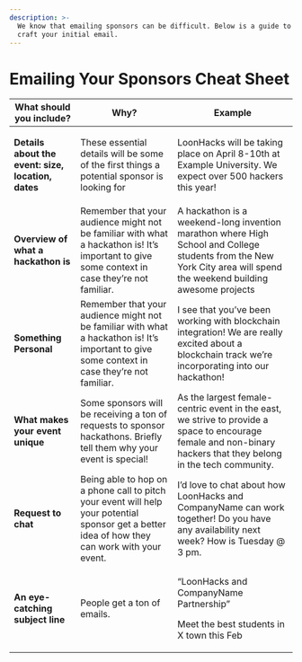 ```yaml
---
description: >-
  We know that emailing sponsors can be difficult. Below is a guide to help
  craft your initial email.
---
```


# Emailing Your Sponsors Cheat Sheet

| **What should you include?**                                               | **Why?**                                                                                                                                       | **Example**                                                                                                                                                          |
| -------------------------------------------------------------------------- | ---------------------------------------------------------------------------------------------------------------------------------------------- | -------------------------------------------------------------------------------------------------------------------------------------------------------------------- |
| <p><strong>Details about the event: size, location, dates</strong><br></p> | These essential details will be some of the first things a potential sponsor is looking for                                                    | LoonHacks will be taking place on April 8-10th at Example University. We expect over 500 hackers this year!                                                          |
| **Overview of what a hackathon is**                                        | Remember that your audience might not be familiar with what a hackathon is! It’s important to give some context in case they’re not familiar.  | A hackathon is a weekend-long invention marathon where High School and College students from the New York City area will spend the weekend building awesome projects |
| **Something Personal**                                                     | Remember that your audience might not be familiar with what a hackathon is! It’s important to give some context in case they’re not familiar.  | I see that you’ve been working with blockchain integration! We are really excited about a blockchain track we’re incorporating into our hackathon!                   |
| **What makes your event unique**                                           | Some sponsors will be receiving a ton of requests to sponsor hackathons. Briefly tell them why your event is special!                          | As the largest female-centric event in the east, we strive to provide a space to encourage female and non-binary hackers that they belong in the tech community.     |
| **Request to chat**                                                        | Being able to hop on a phone call to pitch your event will help your potential sponsor get a better idea of how they can work with your event. | I’d love to chat about how LoonHacks and CompanyName can work together! Do you have any availability next week? How is Tuesday @ 3 pm.                               |
| **An eye-catching subject line**                                           | People get a ton of emails.                                                                                                                    | <p>“LoonHacks and CompanyName Partnership”<br></p><p>Meet the best students in X town this Feb<br></p>                                                               |
